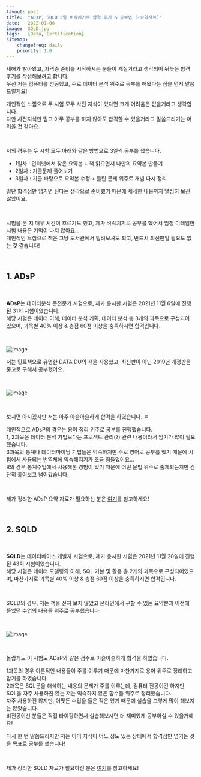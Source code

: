 ```yaml
---
layout: post
title:  "ADsP, SQLD 3일 벼락치기로 합격 후기 & 공부법 (+요약자료)"
date:   2022-01-06
image:  SQLD.jpg
tags:   [Data, Certification]
sitemap:
    changefreq: daily
    priority: 1.0
---
```



새해가 밝아왔고, 자격증 준비를 시작하시는 분들이 계실거라고 생각되어 뒤늦은 합격 후기를 작성해보려고 합니다.  
우선 저는 컴퓨터를 전공했고, 주로 데이터 분석 위주로 공부를 해왔다는 점을 먼저 말씀드릴게요!  
  
개인적인 느낌으로 두 시험 모두 사전 지식이 있다면 크게 어려움은 없을거라고 생각합니다.  
다만 사전지식만 믿고 아무 공부를 하지 않아도 합격할 수 있을거라고 말씀드리기는 어려울 것 같아요.  

<br>
  
저의 경우는 두 시험 모두 아래와 같은 방법으로 3일씩 공부를 했습니다.
- 1일차 : 인터넷에서 찾은 요약본 + 책 읽으면서 나만의 요약본 만들기
- 2일차 : 기출문제 풀어보기
- 3일차 : 기출 바탕으로 요약본 수정 + 틀린 문제 위주로 개념 다시 정리

일단 합격점만 넘기면 된다는 생각으로 준비했기 때문에 세세한 내용까지 열심히 보진 않았어요.  

<br>

시험을 본 지 매우 시간이 흐르기도 했고, 제가 벼락치기로 공부를 했어서 엄청 디테일한 시험 내용은 기억이 나지 않아요...  
개인적인 느낌으로 책은 그냥 도서관에서 빌려보셔도 되고, 반드시 최신판일 필요도 없는 것 같습니다!  


<br>

## 1. ADsP

<br>

**ADsP**는 데이터분석 준전문가 시험으로, 제가 응시한 시험은 2021년 11월 6일에 진행된 31회 시험이었습니다.  
해당 시험은 데이터 이해, 데이터 분석 기획, 데이터 분석 총 3개의 과목으로 구성되어 있으며, 과목별 40% 이상 & 총점 60점 이상을 충족하시면 합격입니다.  

<br>

![image](https://user-images.githubusercontent.com/39390943/148288311-84692e00-75c6-47d6-8005-f382af71a4df.png)

저는 민트책으로 유명한 DATA DU의 책을 사용했고, 최신판이 아닌 2019년 개정판을 중고로 구해서 공부했어요.  

<br>

![image](https://user-images.githubusercontent.com/39390943/148285313-f6e9a323-20af-485c-a4b0-70fc5da4ba4d.png)

<br>

보시면 아시겠지만 저는 아주 아슬아슬하게 합격을 하였습니다..ㅎ  
  
개인적으로 ADsP의 경우는 용어 정리 위주로 공부를 진행했습니다.  
1, 2과목은 데이터 분석 기법보다는 프로젝트 관리(?) 관련 내용이라서 암기가 많이 필요했습니다.  
3과목의 통계나 데이터마이닝 기법들은 익숙하지만 주로 영어로 공부를 했기 때문에 시험에서 사용되는 번역체에 익숙해지기가 조금 힘들었어요...  
R의 경우 통계수업에서 사용해본 경험이 있기 때문에 어떤 문법 위주로 출제되는지만 간단히 훑어보고 넘어갔습니다.  

<br>

제가 정리한 ADsP 요약 자료가 필요하신 분은 [여기](https://drive.google.com/file/d/1scw-b-h8faT68pbQnMMcqgpGHgaZnLLo/view?usp=sharing)를 참고하세요!  

<br>

## 2. SQLD

<br>

**SQLD**는 데이터베이스 개발자 시험으로, 제가 응시한 시험은 2021년 11월 20일에 진행된 43회 시험이었습니다.  
해당 시험은 데이터 모델링의 이해, SQL 기본 및 활용 총 2개의 과목으로 구성되어있으며, 마찬가지로 과목별 40% 이상 & 총점 60점 이상을 충족하시면 합격입니다.  

<br>

SQLD의 경우, 저는 책을 전혀 보지 않았고 온라인에서 구할 수 있는 요약본과 이전에 들었던 수업의 내용들 위주로 공부했습니다.  

<br>

![image](https://user-images.githubusercontent.com/39390943/148287024-67f825a3-9902-4f31-854e-f405af4e297d.png)

<br>

놀랍게도 이 시험도 ADsP와 같은 점수로 아슬아슬하게 합격을 하였습니다.  
  
1과목의 경우 이론적인 내용들이 주를 이루기 때문에 마찬가지로 용어 위주로 정리하고 암기를 하였습니다.  
2과목은 SQL문을 해석하는 내용의 문제가 주를 이루는데, 컴퓨터 전공이긴 하지만 SQL을 자주 사용하진 않는 저는 익숙하지 않은 함수들 위주로 정리했습니다.  
자주 사용하진 않지만, 어쨋든 수업을 들은 적은 있기 때문에 실습을 그렇게 많이 해보지는 않았습니다.  
비전공이신 분들은 직접 타이핑하면서 실습해보시면 더 재미있게 공부하실 수 있을거예요!  

다시 한 번 말씀드리지만 저는 이미 지식이 어느 정도 있는 상태에서 합격점만 넘기는 것을 목표로 공부를 했습니다!  

<br>

제가 정리한 SQLD 자료가 필요하신 분은 [여기](https://drive.google.com/file/d/1Lh5jXtDtPvxRqyOJgo1ddBXVsZHGJ4lo/view?usp=sharing)를 참고하세요!